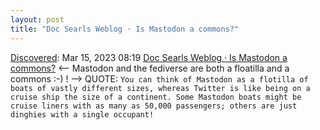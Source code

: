 ```yaml
---
layout: post
title: "Doc Searls Weblog · Is Mastodon a commons?"
---
```

[Discovered](http://rolandtanglao.com/2020/07/29/p1-blogthis-checkvist-list-links-to-blog/): Mar 15, 2023 08:19  [Doc Searls Weblog · Is Mastodon a commons?](http://blogs.harvard.edu/doc/2023/02/08/is-mastodon-a-commons/) <-- Mastodon and the fediverse are both a floatilla and a commons :-) ! --> QUOTE: `You can think of Mastodon as a flotilla of boats of vastly different sizes, whereas Twitter is like being on a cruise ship the size of a continent. Some Mastodon boats might be cruise liners with as many as 50,000 passengers; others are just dinghies with a single occupant! `
